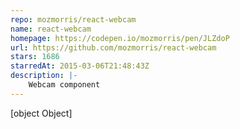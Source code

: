 ```yaml
---
repo: mozmorris/react-webcam
name: react-webcam
homepage: https://codepen.io/mozmorris/pen/JLZdoP
url: https://github.com/mozmorris/react-webcam
stars: 1686
starredAt: 2015-03-06T21:48:43Z
description: |-
    Webcam component
---
```


[object Object]
